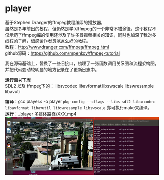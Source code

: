 # player  
基于Stephen Dranger的ffmpeg教程编写的播放器。  
虽然是多年前出的教程，但仍然是学习ffmpeg的一个非常不错途径，这个教程不仅示范了ffmpeg库的使用还涉及了许多音视频相关的知识，同时也加深了我对多线程的了解，很感谢作者贡献这么好的教程。  
教程：http://www.dranger.com/ffmpeg/ffmpeg.html  
github源码：https://github.com/mpenkov/ffmpeg-tutorial  

我在源码基础上，替换了一些旧接口，梳理了一张函数调用关系图和流程架构图，并把代码变动较明显的地方记录在了更新日志中。  

**运行需以下库**  
SDL2
以及
ffmpeg下的：
libavcodec
libavformat
libswscale
libswresample
libavutil  

**编译**：gcc player.c -o player `pkg-config --cflags --libs sdl2 libavcodec libavformat libavutil libswresample libswscale` 亦可执行make来编译。  
**运行**：./player 多媒体路径/XXX.mp4  
![Image text](https://raw.githubusercontent.com/ruokaic/player/main/%E7%A8%8B%E5%BA%8F%E8%BF%90%E8%A1%8C.png)
